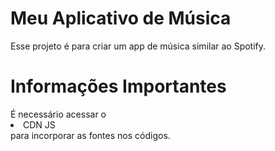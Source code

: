 # Meu Aplicativo de Música
Esse projeto é para criar um app de música similar ao Spotify.

<h1> Informações Importantes</h1>
É necessário acessar o  <li > <link href=" https://cdnjs.com/"> CDN JS </li> para incorporar as fontes nos códigos.

